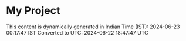 # My Project

This content is dynamically generated in Indian Time (IST): 2024-06-23 00:17:47 IST
Converted to UTC: 2024-06-22 18:47:47 UTC
